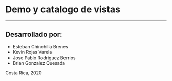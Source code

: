 # Demo y catalogo de vistas

---

## Desarrollado por:

* Esteban Chinchilla Brenes
* Kevin Rojas Varela
* Jose Pablo Rodriguez Berrios
* Brian Gonzalez Quesada

Costa Rica, 2020


